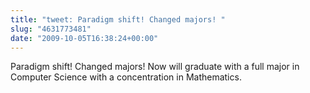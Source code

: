 ```yaml
---
title: "tweet: Paradigm shift! Changed majors! "
slug: "4631773481"
date: "2009-10-05T16:38:24+00:00"
---
```

Paradigm shift! Changed majors! Now will graduate with a full major in Computer Science with a concentration in Mathematics.